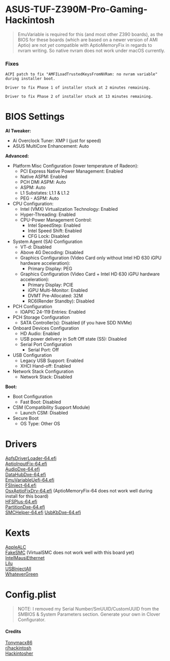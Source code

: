 # ASUS-TUF-Z390M-Pro-Gaming-Hackintosh

>EmuVariable is required for this (and most other Z390 boards), as the BIOS for these boards (which are based on a newer version of AMI Aptio) are not *yet* compatible with AptioMemoryFix in regards to nvram writing. So native nvram does not work under macOS currently.


### Fixes
```
ACPI patch to fix "AMFILoadTrustedKeysFromNVRam: no nvram variable" during installer boot.
```
```
Driver to fix Phase 1 of installer stuck at 2 minutes remaining.
```
```
Driver to fix Phase 2 of installer stuck at 13 minutes remaining.
```

# BIOS Settings

__AI Tweaker:__
  * Ai Overclock Tuner: XMP I (just for speed)
  * ASUS MultiCore Enhancement: Auto

__Advanced:__
  * Platform Misc Configuration (lower temperature of Radeon):
    * PCI Express Native Power Management: Enabled
    * Native ASPM: Enabled
    * PCH DMI ASPM: Auto
    * ASPM: Auto
    * L1 Substates: L1.1 & L1.2
    * PEG - ASPM: Auto
  * CPU Configuration:
    * Intel (VMX) Virtualization Technology: Enabled
    * Hyper-Threading: Enabled
    * CPU-Power Management Control:
      * Intel SpeedStep: Enabled
      * Intel Speed Shift: Enabled
      * CFG Lock: Disabled
  * System Agent (SA) Configuration
    * VT-d: Disabled
    * Above 4G Decoding: Disabled
    * Graphics Configuration (Video Card only without Intel HD 630 iGPU hardware acceleration):
      * Primary Display: PEG
    * Graphics Configuration (Video Card + Intel HD 630 iGPU hardware acceleration):
      * Primary Display: PCIE
      * iGPU Multi-Monitor: Enabled
      * DVMT Pre-Allocated: 32M
      * RC6(Render Standby): Disabled 
  * PCH Configuration
    * IOAPIC 24-119 Entries: Enabled
  * PCH Storage Configuration
    * SATA Controller(s): Disabled (if you have SDD NVMe)
  * Onboard Devices Configuration
    * HD Audio: Enabled
    * USB power delivery in Soft Off state (S5): Disabled
    * Serial Port Configuration
      * Serial Port: Off
  * USB Configuration
    * Legacy USB Support: Enabled
    * XHCI Hand-off: Enabled
  * Network Stack Configuration
    * Network Stack: Disabled

__Boot:__
  * Boot Configuration
    * Fast Boot: Disabled
  * CSM (Compatibility Support Module)
    * Launch CSM: Disabled
  * Secure Boot
    * OS Type: Other OS
    

# Drivers
[ApfsDriverLoader-64.efi](https://github.com/athlonreg/Clover_Build/tree/master/drivers64UEFI)  
[AptioInputFix-64.efi](https://github.com/athlonreg/Clover_Build/tree/master/drivers64UEFI)  
[AudioDxe-64.efi](https://github.com/athlonreg/Clover_Build/tree/master/drivers64UEFI)  
[DataHubDxe-64.efi](https://github.com/athlonreg/Clover_Build/tree/master/drivers64UEFI)  
[EmuVariableUefi-64.efi](https://github.com/athlonreg/Clover_Build/tree/master/drivers64UEFI)  
[FSInject-64.efi](https://github.com/athlonreg/Clover_Build/tree/master/drivers64UEFI)  
[OsxAptioFixDrv-64.efi](https://github.com/athlonreg/Clover_Build/tree/master/drivers64UEFI) (AptioMemoryFix-64 does not work well during install for this board)  
[HFSPlus-64.efi](https://github.com/athlonreg/Clover_Build/tree/master/drivers64UEFI)  
[PartitionDxe-64.efi](https://github.com/athlonreg/Clover_Build/tree/master/drivers64UEFI)  
[SMCHelper-64.efi](https://github.com/athlonreg/Clover_Build/tree/master/drivers64UEFI)
[UsbKbDxe-64.efi](https://github.com/athlonreg/Clover_Build/tree/master/drivers64UEFI)  

# Kexts
[AppleALC](https://github.com/acidanthera/AppleALC/releases)   
[FakeSMC](https://github.com/RehabMan/OS-X-FakeSMC-kozlek/releases) (VirtualSMC does not work well with this board yet)   
[IntelMausiEthernet](https://github.com/acidanthera/IntelMausi/releases)   
[Lilu](https://github.com/acidanthera/Lilu/releases)   
[USBInjectAll](https://bitbucket.org/RehabMan/os-x-usb-inject-all/downloads/)   
[WhateverGreen](https://github.com/acidanthera/WhateverGreen/releases)   

# Config.plist

>NOTE: I removed my Serial Number/SmUUID/CustomUUID from the SMBIOS & System Parameters section. Generate your own in Clover Configurator. 

#### Credits
[Tonymacx86](https://www.tonymacx86.com/)   
[r/hackintosh](https://www.reddit.com/r/hackintosh/)   
[Hackintosher](https://hackintosher.com/)

